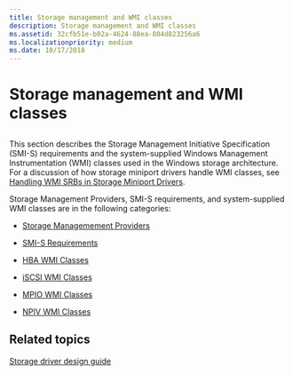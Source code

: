 ```yaml
---
title: Storage management and WMI classes
description: Storage management and WMI classes
ms.assetid: 32cfb51e-b02a-4624-88ea-804d823256a6
ms.localizationpriority: medium
ms.date: 10/17/2018
---
```


# Storage management and WMI classes


## <span id="ddk_storage_wmi_classes_kr"></span><span id="DDK_STORAGE_WMI_CLASSES_KR"></span>


This section describes the Storage Management Initiative Specification (SMI-S) requirements and the system-supplied Windows Management Instrumentation (WMI) classes used in the Windows storage architecture. For a discussion of how storage miniport drivers handle WMI classes, see [Handling WMI SRBs in Storage Miniport Drivers](https://docs.microsoft.com/windows-hardware/drivers/storage/handling-wmi-srbs-in-storage-miniport-drivers).

Storage Management Providers, SMI-S requirements, and system-supplied WMI classes are in the following categories:

-   [Storage Managemement Providers](https://docs.microsoft.com/previous-versions/windows/hardware/drivers/dn342891(v=vs.85))

-   [SMI-S Requirements](https://docs.microsoft.com/previous-versions/windows/desktop/smi-s/dn265461(v=vs.85))

-   [HBA WMI Classes](hba-wmi-classes.md)

-   [iSCSI WMI Classes](iscsi-wmi-classes.md)

-   [MPIO WMI Classes](mpio-wmi-classes.md)

-   [NPIV WMI Classes](npiv-wmi-classes.md)

## <span id="related_topics"></span>Related topics


[Storage driver design guide](https://go.microsoft.com/fwlink/p/?LinkId=798409)

 

 






